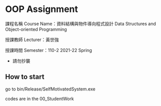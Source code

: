 # OOP Assignment

課程名稱 Course Name：資料結構與物件導向程式設計 Data Structures and Object-oriented Programming

授課教師 Lecturer：黃世強

授課時間 Semester：110-2 2021-22 Spring

* 請勿抄襲

## How to start

go to bin/Release/SelfMotivatedSystem.exe

codes are in the 00_StudentWork
